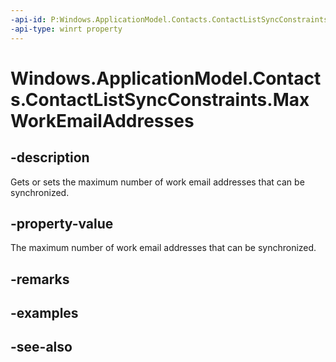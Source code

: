 ```yaml
---
-api-id: P:Windows.ApplicationModel.Contacts.ContactListSyncConstraints.MaxWorkEmailAddresses
-api-type: winrt property
---
```


<!-- Property syntax
public Windows.Foundation.IReference<int> MaxWorkEmailAddresses { get;  set; }
-->

# Windows.ApplicationModel.Contacts.ContactListSyncConstraints.MaxWorkEmailAddresses

## -description
Gets or sets the maximum number of work email addresses that can be synchronized.

## -property-value
The maximum number of work email addresses that can be synchronized.

## -remarks

## -examples

## -see-also
